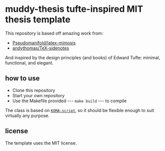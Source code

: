 # muddy-thesis tufte-inspired MIT thesis template

This repository is based off amazing work from:
- [Pseudomanifold/latex-mimosis](https://github.com/Pseudomanifold/latex-mimosis)
- [andythomas/TeX-sidenotes](https://github.com/andythomas/TeX-sidenotes)

And inspired by the design principles (and books) of Edward Tufte: minimal, functional, and elegant.

## how to use
- Clone this repository
- Start your own repository
- Use the Makefile provided --- `make build` --- to compile

The class is based on [`KOMA-script`](https://ctan.org/pkg/koma-script?lang=en), so it should be
flexible enough to suit virtually any purpose.

## license

The template uses the MIT license.
